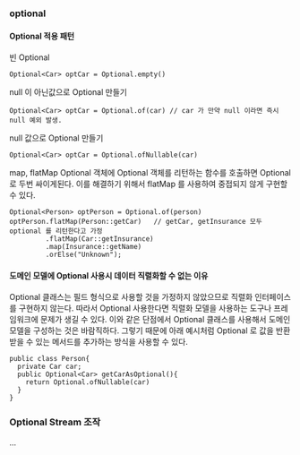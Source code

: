 ### optional

#### Optional 적용 패턴

빈 Optional

```
Optional<Car> optCar = Optional.empty()
```

null 이 아닌값으로 Optional 만들기

```
Optional<Car> optCar = Optional.of(car) // car 가 만약 null 이라면 즉시 null 예외 발생.
```

null 값으로 Optional 만들기

```
Optional<Car> optCar = Optional.ofNullable(car)
```

map, flatMap
Optional 객체에 Optional 객체를 리턴하는 함수를 호출하면 Optional 로 두번 싸이게된다.
이를 해결하기 위해서 flatMap 를 사용하여 중접되지 않게 구현할 수 있다.

```
Optional<Person> optPerson = Optional.of(person)
optPerson.flatMap(Person::getCar)   // getCar, getInsurance 모두 optional 를 리턴한다고 가정
         .flatMap(Car::getInsurance)
         .map(Insurance::getName)
         .orElse("Unknown");
```

#### 도메인 모델에 Optional 사용시 데이터 직렬화할 수 없는 이유

Optional 클래스는 필드 형식으로 사용할 것을 가정하지 않았으므로 직렬화 인터페이스를 구현하지 않는다.
따라서 Optional 사용한다면 직렬화 모델을 사용하는 도구나 프레임워크에 문제가 생길 수 있다. 이와 같은 단점에서
Optional 클래스를 사용해서 도메인 모델을 구성하는 것은 바람직하다. 그렇기 때문에 아래 예시처럼 Optional 로 값을
반환 받을 수 있는 메서드를 추가하는 방식을 사용할 수 있다.

```
public class Person{
  private Car car;
  public Optional<Car> getCarAsOptional(){
    return Optional.ofNullable(car)
  }
}
```

### Optional Stream 조작

...
